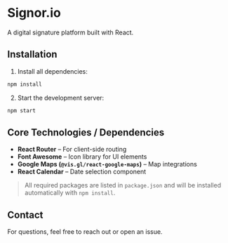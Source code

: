 #  Signor.io

A digital signature platform built with React.

##  Installation

1. Install all dependencies:
```bash
npm install
```

2. Start the development server:
```bash
npm start
```

##  Core Technologies / Dependencies

- **React Router** – For client-side routing
- **Font Awesome** – Icon library for UI elements
- **Google Maps (`@vis.gl/react-google-maps`)** – Map integrations
- **React Calendar** – Date selection component

>  All required packages are listed in `package.json` and will be installed automatically with `npm install`.

##  Contact
For questions, feel free to reach out or open an issue.
